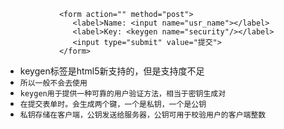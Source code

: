 ```
			<form action="" method="post">
			   <label>Name: <input name="usr_name"></label>
			   <label>Key: <keygen name="security"/></label>
			   <input type="submit" value="提交">
			</form>
```
* keygen标签是html5新支持的，但是支持度不足
* `所以一般不会去使用`
* `keygen用于提供一种可靠的用户验证方法，相当于密钥生成对`
* `在提交表单时。会生成两个键，一个是私钥，一个是公钥`
* `私钥存储在客户端，公钥发送给服务器，公钥可用于校验用户的客户端整数`